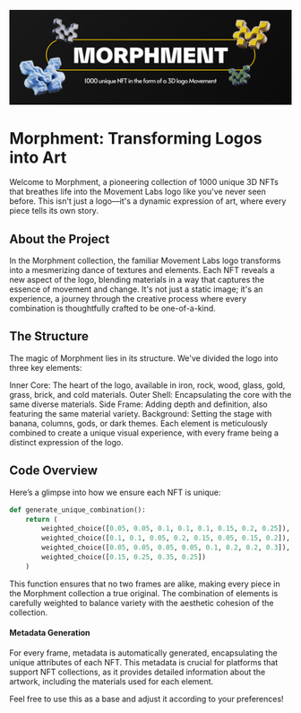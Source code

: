 ![image_alt](https://github.com/LennyStuck/moprhment/blob/main/img_readme.png)
# Morphment: Transforming Logos into Art
Welcome to Morphment, a pioneering collection of 1000 unique 3D NFTs that breathes life into the Movement Labs logo like you've never seen before. This isn't just a logo—it's a dynamic expression of art, where every piece tells its own story.

## About the Project
In the Morphment collection, the familiar Movement Labs logo transforms into a mesmerizing dance of textures and elements. Each NFT reveals a new aspect of the logo, blending materials in a way that captures the essence of movement and change. It's not just a static image; it's an experience, a journey through the creative process where every combination is thoughtfully crafted to be one-of-a-kind.

## The Structure
The magic of Morphment lies in its structure. We've divided the logo into three key elements:

Inner Core: The heart of the logo, available in iron, rock, wood, glass, gold, grass, brick, and cold materials.
Outer Shell: Encapsulating the core with the same diverse materials.
Side Frame: Adding depth and definition, also featuring the same material variety.
Background: Setting the stage with banana, columns, gods, or dark themes.
Each element is meticulously combined to create a unique visual experience, with every frame being a distinct expression of the logo.

## Code Overview
Here’s a glimpse into how we ensure each NFT is unique:
```python
def generate_unique_combination():
    return (
        weighted_choice([0.05, 0.05, 0.1, 0.1, 0.1, 0.15, 0.2, 0.25]),  
        weighted_choice([0.1, 0.1, 0.05, 0.2, 0.15, 0.05, 0.15, 0.2]),  
        weighted_choice([0.05, 0.05, 0.05, 0.05, 0.1, 0.2, 0.2, 0.3]),  
        weighted_choice([0.15, 0.25, 0.35, 0.25]) 
    )
```
This function ensures that no two frames are alike, making every piece in the Morphment collection a true original. The combination of elements is carefully weighted to balance variety with the aesthetic cohesion of the collection.

#### Metadata Generation
For every frame, metadata is automatically generated, encapsulating the unique attributes of each NFT. This metadata is crucial for platforms that support NFT collections, as it provides detailed information about the artwork, including the materials used for each element.

Feel free to use this as a base and adjust it according to your preferences!
